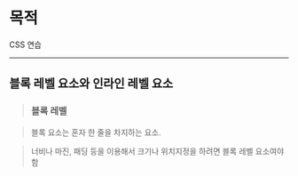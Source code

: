 # 목적
CSS 연습

----------------------

## 블록 레벨 요소와 인라인 레벨 요소

> ### 블록 레벨 

> 블록 요소는 혼자 한 줄을 차지하는 요소. 

> 너비나 마진, 패딩 등을 이용해서 크기나 위치지정을 하려면 블록 레벨 요소여야함

